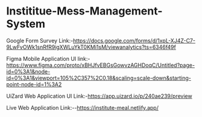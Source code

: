 # Instititue-Mess-Management-System
Google Form Survey Link:-https://docs.google.com/forms/d/1xpL-XJ4Z-C7-9LwFvOWk1snRfR9igXWLuYkT0KMi1sM/viewanalytics?ts=6346f49f


Figma Mobile Application UI link:-https://www.figma.com/proto/xBHJfvEBGsGowvzAGHDoqC/Untitled?page-id=0%3A1&node-id=0%3A1&viewport=105%2C357%2C0.18&scaling=scale-down&starting-point-node-id=1%3A2


UiZard Web Application UI Link:-https://app.uizard.io/p/240ae239/preview


Live Web Application Link:--https://institute-meal.netlify.app/
